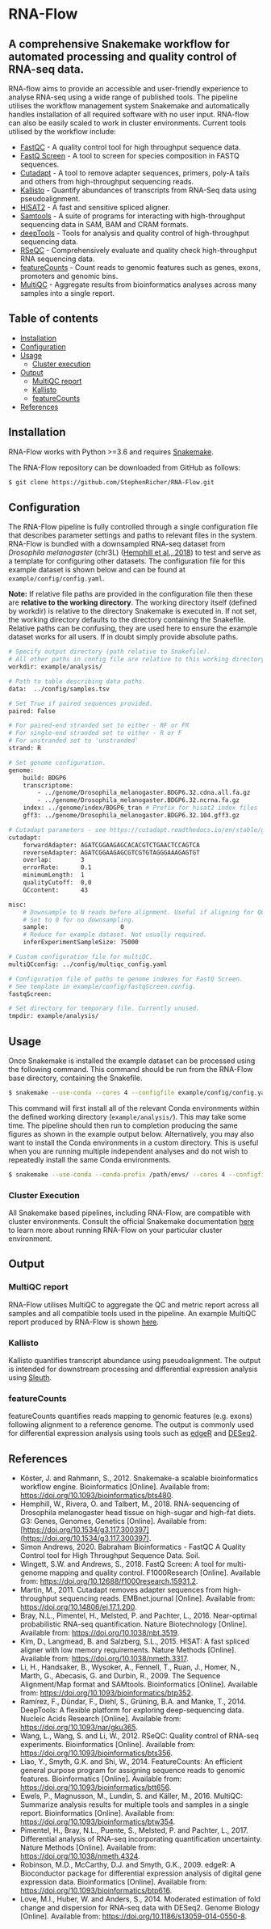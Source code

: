 # RNA-Flow

## A comprehensive Snakemake workflow for automated processing and quality control of RNA-seq data.

RNA-flow aims to provide an accessible and user-friendly experience to analyse RNA-seq using a wide range of published tools.
The pipeline utilises the workflow management system Snakemake and automatically handles installation of all required software with no user input. RNA-flow can also be easily scaled to work in cluster environments. Current tools utilised by the workflow include:

 * [FastQC](https://www.bioinformatics.babraham.ac.uk/projects/fastqc/) - A quality control tool for high throughput sequence data.
 * [FastQ Screen](https://www.bioinformatics.babraham.ac.uk/projects/fastq_screen/) - A tool to screen for species composition in FASTQ sequences.
 * [Cutadapt](https://cutadapt.readthedocs.io/en/stable/) - A tool to remove adapter sequences, primers, poly-A tails and others from high-throughput sequencing reads.
 * [Kallisto](https://pachterlab.github.io/kallisto/about) - Quantify abundances of transcripts from RNA-Seq data using pseudoalignment.
 * [HISAT2](https://daehwankimlab.github.io/hisat2/manual/) - A fast and sensitive spliced aligner.
 * [Samtools](http://www.htslib.org/doc/samtools.html) - A suite of programs for interacting with high-throughput sequencing data in SAM, BAM and CRAM formats.
 * [deepTools](https://deeptools.readthedocs.io/en/develop/) - Tools for analysis and quality control of high-throughput sequencing data.
 * [RSeQC](http://rseqc.sourceforge.net/) - Comprehensively evaluate and quality check high-throughput RNA sequencing data.
 * [featureCounts](http://subread.sourceforge.net/) - Count reads to genomic features such as genes, exons, promoters and genomic bins.
 * [MultiQC](https://multiqc.info/) - Aggregate results from bioinformatics analyses across many samples into a single report.

## Table of contents

  * [Installation](#installation)
  * [Configuration](#configuration)
  * [Usage](#usage)
     * [Cluster execution](#cluster-execution)
  * [Output](#output)
     * [MultiQC report](#multiqc-report)
     * [Kallisto](#kallisto)
     * [featureCounts](#featureCounts)
  * [References](#references)

## Installation

RNA-Flow works with Python >=3.6 and requires [Snakemake](https://snakemake.readthedocs.io/en/stable/getting_started/installation.html).

The RNA-Flow repository can be downloaded from GitHub as follows:

```bash
$ git clone https://github.com/StephenRicher/RNA-Flow.git
```

## Configuration
The RNA-Flow pipeline is fully controlled through a single configuration file that describes parameter settings and paths to relevant files in the system.
RNA-Flow is bundled with a downsampled RNA-seq dataset from *Drosophila melanogaster* (chr3L) ([Hemphill et al., 2018](https://doi.org/10.1534/g3.117.300397)) to test and serve as a template for configuring other datasets.
The configuration file for this example dataset is shown below and can be found at `example/config/config.yaml`.

**Note:** If relative file paths are provided in the configuration file then these are **relative to the working directory**.
The working directory itself (defined by workdir) is relative to the directory Snakemake is executed in.
If not set, the working directory defaults to the directory containing the Snakefile.
Relative paths can be confusing, they are used here to ensure the example dataset works for all users.
If in doubt simply provide absolute paths.

```bash
# Specify output directory (path relative to Snakefile).
# All other paths in config file are relative to this working directory.
workdir: example/analysis/

# Path to table describing data paths.
data:  ../config/samples.tsv

# Set True if paired sequences provided.
paired: False

# For paired-end stranded set to either - RF or FR
# For single-end stranded set to either - R or F
# For unstranded set to 'unstranded'
strand: R

# Set genome configuration.
genome:
    build: BDGP6
    transcriptome:
        - ../genome/Drosophila_melanogaster.BDGP6.32.cdna.all.fa.gz
        - ../genome/Drosophila_melanogaster.BDGP6.32.ncrna.fa.gz
    index: ../genome/index/BDGP6_tran # Prefix for hisat2 index files
    gff3: ../genome/Drosophila_melanogaster.BDGP6.32.104.gff3.gz

# Cutadapt parameters - see https://cutadapt.readthedocs.io/en/stable/guide.html
cutadapt:
    forwardAdapter: AGATCGGAAGAGCACACGTCTGAACTCCAGTCA
    reverseAdapter: AGATCGGAAGAGCGTCGTGTAGGGAAAGAGTGT
    overlap:        3
    errorRate:      0.1
    minimumLength:  1
    qualityCutoff:  0,0
    GCcontent:      43

misc:
    # Downsample to N reads before alignment. Useful if aligning for QC only.
    # Set to 0 for no downsampling.
    sample:                    0
    # Reduce for example dataset. Not usually required.
    inferExperimentSampleSize: 75000

# Custom configuration file for multiQC.
multiQCconfig: ../config/multiqc_config.yaml

# Configuration file of paths to genome indexes for FastQ Screen.
# See template in example/config/fastqScreen.config.
fastqScreen:

# Set directory for temporary file. Currently unused.
tmpdir: example/analysis/
```

## Usage
Once Snakemake is installed the example dataset can be processed using the following command.
This command should be run from the RNA-Flow base directory, containing the Snakefile.

```bash
$ snakemake --use-conda --cores 4 --configfile example/config/config.yaml
```

This command will first install all of the relevant Conda environments within the defined working directory (`example/analysis/`).
This may take some time.
The pipeline should then run to completion producing the same figures as shown in the example output below.
Alternatively, you may also want to install the Conda environments in a custom directory.
This is useful when you are running multiple independent analyses and do not wish to repeatedly install the same Conda environments.

```bash
$ snakemake --use-conda --conda-prefix /path/envs/ --cores 4 --configfile example/config/config.yaml
```

### Cluster Execution
All Snakemake based pipelines, including RNA-Flow, are compatible with cluster environments.
Consult the official Snakemake documentation [here](https://snakemake.readthedocs.io/en/latest/executing/cli.html#profiles) to learn more about running RNA-Flow on your particular cluster environment.

## Output

### MultiQC report
RNA-Flow utilises MultiQC to aggregate the QC and metric report across all samples and all compatible tools used in the pipeline. An example MultiQC report produced by RNA-Flow is shown [here](./README_files/multiqc_report.html).

### Kallisto
Kallisto quantifies transcript abundance using pseudoalignment.
The output is intended for downstream processing and differential expression analysis using [Sleuth](https://pachterlab.github.io/sleuth/about).

### featureCounts
featureCounts quantifies reads mapping to genomic features (e.g. exons) following alignment to a reference genome. The output is commonly used for differential expression analysis using tools such as [edgeR](https://bioconductor.org/packages/release/bioc/html/edgeR.html) and [DESeq2](https://www.bioconductor.org/packages/release/bioc/vignettes/DESeq2/inst/doc/DESeq2.html).

## References
* Köster, J. and Rahmann, S., 2012. Snakemake-a scalable bioinformatics workflow engine. Bioinformatics [Online]. Available from: https://doi.org/10.1093/bioinformatics/bts480.
* Hemphill, W., Rivera, O. and Talbert, M., 2018. RNA-sequencing of Drosophila melanogaster head tissue on high-sugar and high-fat diets. G3: Genes, Genomes, Genetics [Online]. Available from: [https://doi.org/10.1534/g3.117.300397](https://doi.org/10.1534/g3.117.300397).
* Simon Andrews, 2020. Babraham Bioinformatics - FastQC A Quality Control tool for High Throughput Sequence Data. Soil.
* Wingett, S.W. and Andrews, S., 2018. FastQ Screen: A tool for multi-genome mapping and quality control. F1000Research [Online]. Available from: https://doi.org/10.12688/f1000research.15931.2.
* Martin, M., 2011. Cutadapt removes adapter sequences from high-throughput sequencing reads. EMBnet.journal [Online]. Available from: https://doi.org/10.14806/ej.17.1.200.
* Bray, N.L., Pimentel, H., Melsted, P. and Pachter, L., 2016. Near-optimal probabilistic RNA-seq quantification. Nature Biotechnology [Online]. Available from: https://doi.org/10.1038/nbt.3519.
* Kim, D., Langmead, B. and Salzberg, S.L., 2015. HISAT: A fast spliced aligner with low memory requirements. Nature Methods [Online]. Available from: https://doi.org/10.1038/nmeth.3317.
* Li, H., Handsaker, B., Wysoker, A., Fennell, T., Ruan, J., Homer, N., Marth, G., Abecasis, G. and Durbin, R., 2009. The Sequence Alignment/Map format and SAMtools. Bioinformatics [Online]. Available from: https://doi.org/10.1093/bioinformatics/btp352.
* Ramírez, F., Dündar, F., Diehl, S., Grüning, B.A. and Manke, T., 2014. DeepTools: A flexible platform for exploring deep-sequencing data. Nucleic Acids Research [Online]. Available from: https://doi.org/10.1093/nar/gku365.
* Wang, L., Wang, S. and Li, W., 2012. RSeQC: Quality control of RNA-seq experiments. Bioinformatics [Online]. Available from: https://doi.org/10.1093/bioinformatics/bts356.
* Liao, Y., Smyth, G.K. and Shi, W., 2014. FeatureCounts: An efficient general purpose program for assigning sequence reads to genomic features. Bioinformatics [Online]. Available from: https://doi.org/10.1093/bioinformatics/btt656.
* Ewels, P., Magnusson, M., Lundin, S. and Käller, M., 2016. MultiQC: Summarize analysis results for multiple tools and samples in a single report. Bioinformatics [Online]. Available from: https://doi.org/10.1093/bioinformatics/btw354.
* Pimentel, H., Bray, N.L., Puente, S., Melsted, P. and Pachter, L., 2017. Differential analysis of RNA-seq incorporating quantification uncertainty. Nature Methods [Online]. Available from: https://doi.org/10.1038/nmeth.4324.
* Robinson, M.D., McCarthy, D.J. and Smyth, G.K., 2009. edgeR: A Bioconductor package for differential expression analysis of digital gene expression data. Bioinformatics [Online]. Available from: https://doi.org/10.1093/bioinformatics/btp616.
* Love, M.I., Huber, W. and Anders, S., 2014. Moderated estimation of fold change and dispersion for RNA-seq data with DESeq2. Genome Biology [Online]. Available from: https://doi.org/10.1186/s13059-014-0550-8.
